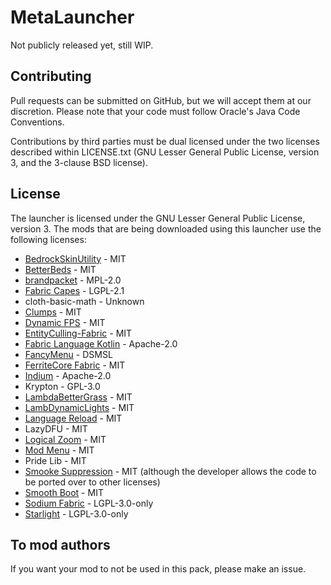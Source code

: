 MetaLauncher
================

Not publicly released yet, still WIP.

## Contributing

Pull requests can be submitted on GitHub, but we will accept them at our discretion. Please note that your code must follow Oracle's Java Code Conventions.

Contributions by third parties must be dual licensed under the two licenses described within LICENSE.txt (GNU Lesser General Public License, version 3, and the 3-clause BSD license).

## License

The launcher is licensed under the GNU Lesser General Public License, version 3.
The mods that are being downloaded using this launcher use the following licenses:
 - [BedrockSkinUtility](https://github.com/Camotoy/BedrockSkinUtility) - MIT
 - [BetterBeds](https://github.com/TeamMidnightDust/BetterBeds) - MIT
 - [brandpacket](https://github.com/liachmodded/brandpacket) - MPL-2.0
 - [Fabric Capes](https://github.com/CaelTheColher/Capes) - LGPL-2.1
 - cloth-basic-math - Unknown
 - [Clumps](https://github.com/jaredlll08/clumpshttps://github.com/jaredlll08/clumps) - MIT
 - [Dynamic FPS](https://github.com/juliand665/Dynamic-FPS) - MIT
 - [EntityCulling-Fabric](https://github.com/tr7zw/EntityCulling-Fabric) - MIT
 - [Fabric Language Kotlin](https://github.com/FabricMC/fabric-language-kotlin) - Apache-2.0
 - [FancyMenu](https://github.com/Keksuccino/FancyMenu/blob/master/LICENSE.md) - DSMSL
 - [FerriteCore Fabric](https://www.curseforge.com/minecraft/mc-mods/ferritecore-fabric) - MIT
 - [Indium](https://modrinth.com/mod/indium) - Apache-2.0
 - Krypton - GPL-3.0
 - [LambdaBetterGrass](https://github.com/LambdAurora/LambdaBetterGrass) - MIT
 - [LambDynamicLights](https://github.com/LambdAurora/LambDynamicLights) - MIT
 - [Language Reload](https://github.com/Jerozgen/LanguageReload) - MIT
 - LazyDFU - MIT
 - [Logical Zoom](https://github.com/logicalgeekboy/logical_zoom) - MIT
 - [Mod Menu](https://github.com/TerraformersMC/ModMenu) - MIT
 - Pride Lib - MIT
 - [Smooke Suppression](https://gitlab.com/supersaiyansubtlety/smoke_suppression) - MIT (although the developer allows the code to be ported over to other licenses)
 - [Smooth Boot](https://github.com/UltimateBoomer/mc-smoothboot) - MIT
 - [Sodium Fabric](https://github.com/CaffeineMC/sodium-fabric) - LGPL-3.0-only
 - [Starlight](https://github.com/PaperMC/Starlight) - LGPL-3.0-only

## To mod authors
If you want your mod to not be used in this pack, please make an issue. 